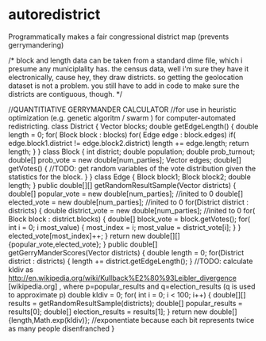 autoredistrict
==============

Programmatically makes a fair congressional district map (prevents gerrymandering)


/*
block and length data can be taken from a standard dime file, which i presume any municiplality has. the census data, well i'm sure they have it electronically, cause hey, they draw districts. so getting the geolocation dataset is not a problem. you still have to add in code to make sure the districts are contiguous, though.
*/

//QUANTITIATIVE GERRYMANDER CALCULATOR 
//for use in heuristic optimization (e.g. genetic algoritm / swarm ) for computer-automated redistricting.
class District {
    Vector blocks;
    double getEdgeLength() {
        double length = 0;
        for( Block block : blocks)
            for( Edge edge : block.edges)
                if( edge.block1.district != edge.block2.district)
                    length += edge.length;
        return length;
    }
}
class Block {
    int district;
    double population;
    double prob_turnout;
    double[] prob_vote = new double[num_parties];
    Vector edges;
    double[] getVotes() { //TODO: get random variables of the vote distribution given the statistics for the block.
    }
}
class Edge {
    Block block1;
    Block block2;
    double length;
}
public double[][] getRandomResultSample(Vector districts) {
    double[] popular_vote = new double[num_parties]; //inited to 0
    double[] elected_vote = new double[num_parties]; //inited to 0
    for(District district : districts) {
        double district_vote = new double[num_parties]; //inited to 0
        for( Block block : district.blocks) {
            double[] block_vote = block.getVotes();
            for( int i = 0; i most_value) {
                most_index = i;
                most_value = district_vote[i];
            }
        }
        elected_vote[most_index]++;
    }
    return new double[][]{popular_vote,elected_vote};
}
public double[] getGerryManderScores(Vector districts) {
    double length = 0;
    for(District district : districts) {
        length += district.getEdgeLength();
    } //TODO: calculate kldiv as http://en.wikipedia.org/wiki/Kullback%E2%80%93Leibler_divergence [wikipedia.org] , where p=popular_results and q=election_results (q is used to approximate p)
    double kldiv = 0;
    for( int i = 0; i < 100; i++) {
        double[][] results = getRandomResultSample(districts);
        double[] popular_results = results[0];
        double[] election_results = results[1];
    }
    return new double[]{length,Math.exp(kldiv)}; //exponentiate because each bit represents twice as many people disenfranched
}
